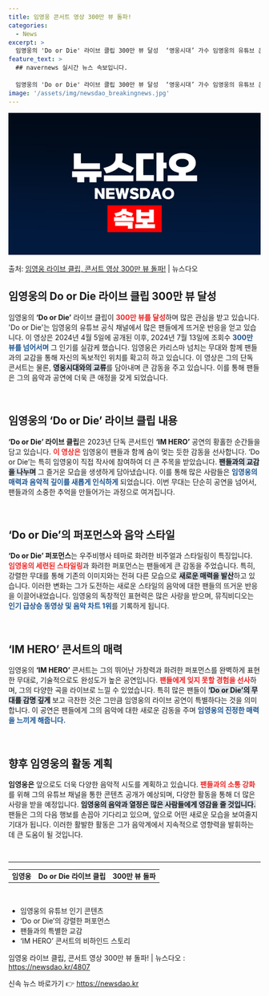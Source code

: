 ```yaml
---
title: 임영웅 콘서트 영상 300만 뷰 돌파!
categories:
  - News
excerpt: >
  임영웅의 'Do or Die' 라이브 클립 300만 뷰 달성  ‘영웅시대’ 가수 임영웅의 유튜브 콘텐츠들이 …
feature_text: >
  ## navernews 실시간 뉴스 속보입니다.

  임영웅의 'Do or Die' 라이브 클립 300만 뷰 달성  ‘영웅시대’ 가수 임영웅의 유튜브 콘텐츠들이 …
image: '/assets/img/newsdao_breakingnews.jpg'
---
```


![뉴스다오 속보](/assets/img/newsdao_breakingnews.jpg)

<p>출처: <a href="https://newsdao.kr/4807" rel="dofollow">임영웅 라이브 클립, 콘서트 영상 300만 뷰 돌파!</a> | 뉴스다오</p>

<h2 data-ke-size="size26">임영웅의 Do or Die 라이브 클립 300만 뷰 달성</h2>

<p data-ke-size="size16">임영웅의 <b>‘Do or Die’</b> 라이브 클립이 <b><span style="color: #ee2323;">300만 뷰를 달성</span></b>하며 많은 관심을 받고 있습니다. 'Do or Die'는 임영웅의 유튜브 공식 채널에서 많은 팬들에게 뜨거운 반응을 얻고 있습니다. 이 영상은 2024년 4월 5일에 공개된 이후, 2024년 7월 13일에 조회수 <b><span style="color: #1a5490;">300만 뷰를 넘어서며</span></b> 그 인기를 실감케 했습니다. 임영웅은 카리스마 넘치는 무대와 함께 팬들과의 교감을 통해 자신의 독보적인 위치를 확고히 하고 있습니다. 이 영상은 그의 단독 콘서트는 물론, <b><span style="background-color: #21538527;">영웅시대와의 교류</span></b>를 담아내며 큰 감동을 주고 있습니다. 이를 통해 팬들은 그의 음악과 공연에 더욱 큰 애정을 갖게 되었습니다.</p>

<p data-ke-size="size16">&nbsp;</p>

<h2 data-ke-size="size26">임영웅의 ‘Do or Die’ 라이브 클립 내용</h2>

<p data-ke-size="size16"><b>‘Do or Die’ 라이브 클립</b>은 2023년 단독 콘서트인 <b>‘IM HERO’</b> 공연의 황홀한 순간들을 담고 있습니다. <b><span style="color: #ee2323;">이 영상은</span></b> 임영웅이 팬들과 함께 숨이 멎는 듯한 감동을 선사합니다. ‘Do or Die’는 특히 임영웅이 직접 작사에 참여하여 더 큰 주목을 받았습니다. <b><span style="background-color: #21538527;">팬들과의 교감을 나누며</span></b> 그 즐거운 모습을 생생하게 담아냈습니다. 이를 통해 많은 사람들은 <b><span style="color: #1a5490;">임영웅의 매력과 음악적 깊이를 새롭게 인식하게</span></b> 되었습니다. 이번 무대는 단순히 공연을 넘어서, 팬들과의 소중한 추억을 만들어가는 과정으로 여겨집니다.</p>

<p data-ke-size="size16">&nbsp;</p>

<h2 data-ke-size="size26">‘Do or Die’의 퍼포먼스와 음악 스타일</h2>

<p data-ke-size="size16"><b>‘Do or Die’ 퍼포먼스</b>는 우주비행사 테마로 화려한 비주얼과 스타일링이 특징입니다. <b><span style="color: #ee2323;">임영웅의 세련된 스타일링</span></b>과 화려한 퍼포먼스는 팬들에게 큰 감동을 주었습니다. 특히, 강렬한 무대를 통해 기존의 이미지와는 전혀 다른 모습으로 <b><span style="background-color: #21538527;">새로운 매력을 발산</span></b>하고 있습니다. 이러한 변화는 그가 도전하는 새로운 스타일의 음악에 대한 팬들의 뜨거운 반응을 이끌어내었습니다. 임영웅의 독창적인 표현력은 많은 사랑을 받으며, 뮤직비디오는 <b><span style="color: #1a5490;">인기 급상승 동영상 및 음악 차트 1위</span></b>를 기록하게 됩니다.</p>

<p data-ke-size="size16">&nbsp;</p>

<h2 data-ke-size="size26">‘IM HERO’ 콘서트의 매력</h2>

<p data-ke-size="size16">임영웅의 <b>‘IM HERO’</b> 콘서트는 그의 뛰어난 가창력과 화려한 퍼포먼스를 완벽하게 표현한 무대로, 기술적으로도 완성도가 높은 공연입니다. <b><span style="color: #ee2323;">팬들에게 잊지 못할 경험을 선사</span></b>하며, 그의 다양한 곡을 라이브로 느낄 수 있었습니다. 특히 많은 팬들이 <b><span style="background-color: #21538527;">‘Do or Die’의 무대를 감명 깊게</span></b> 보고 극찬한 것은 그만큼 임영웅의 라이브 공연이 특별하다는 것을 의미합니다. 이 공연은 팬들에게 그의 음악에 대한 새로운 감동을 주며 <b><span style="color: #1a5490;">임영웅의 진정한 매력을 느끼게 해줍니다.</span></b></p>

<p data-ke-size="size16">&nbsp;</p>

<h2 data-ke-size="size26">향후 임영웅의 활동 계획</h2>

<p data-ke-size="size16"><b>임영웅은</b> 앞으로도 더욱 다양한 음악적 시도를 계획하고 있습니다. <b><span style="color: #ee2323;">팬들과의 소통 강화</span></b>를 위해 그의 유튜브 채널을 통한 콘텐츠 공개가 예상되며, 다양한 활동을 통해 더 많은 사랑을 받을 예정입니다. <b><span style="background-color: #21538527;">임영웅의 음악과 열정은 많은 사람들에게 영감을 줄 것입니다.</span></b> 팬들은 그의 다음 행보를 손꼽아 기다리고 있으며, 앞으로 어떤 새로운 모습을 보여줄지 기대가 됩니다. 이러한 활발한 활동은 그가 음악계에서 지속적으로 영향력을 발휘하는 데 큰 도움이 될 것입니다.</p>

<p data-ke-size="size16">&nbsp;</p>

<hr>

<table style="border-collapse: collapse; width: 100%;">
<tbody>
<tr>
<td style="text-align: center; height: 17px;"><b>임영웅</b></td>
<td style="text-align: center; height: 17px;"><b>Do or Die 라이브 클립</b></td>
<td style="text-align: center; height: 17px;"><b>300만 뷰 돌파</b></td>
</tr>
</tbody>
</table>

<p data-ke-size="size16">&nbsp;</p>

<ul>
<li>임영웅의 유튜브 인기 콘텐츠</li>
<li>‘Do or Die’의 강렬한 퍼포먼스</li>
<li>팬들과의 특별한 교감</li>
<li>‘IM HERO’ 콘서트의 비하인드 스토리</li>
</ul>

<p data-ke-size="size16"></p> 

<p data-ke-size="size16">임영웅 라이브 클립, 콘서트 영상 300만 뷰 돌파! | 뉴스다오  : <a href="https://newsdao.kr/4807">https://newsdao.kr/4807</a></p> 

신속 뉴스 바로가기 👉 <a href="https://newsdao.kr" rel="dofollow">https://newsdao.kr</a>


